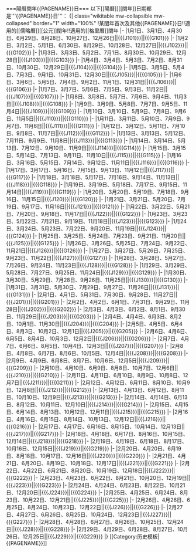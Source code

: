 ===陽曆閏年{{PAGENAME}}日===
以下[[陽曆]][[閏年]]日期都是'''{{PAGENAME}}日'''：
{| class="wikitable  mw-collapsible  mw-collapsed" border="1" width="100%"
!某閏年首次及其他{{PAGENAME}}日!!適用的[[儒略曆]][[公元]]閏年!!適用的[[格里曆]]閏年
|-
|1月1日、3月1日、4月30日、6月29日、8月28日、10月27日、12月26日||{{{J101}}}||{{{G101}}}
|-
|1月2日、3月2日、5月1日、6月30日、8月29日、10月28日、12月27日||{{{J102}}}||{{{G102}}}
|-
|1月3日、3月3日、5月2日、7月1日、8月30日、10月29日、12月28日||{{{J103}}}||{{{G103}}}
|-
|1月4日、3月4日、5月3日、7月2日、8月31日、10月30日、12月29日||{{{J104}}}||{{{G104}}}
|-
|1月5日、3月5日、5月4日、7月3日、9月1日、10月31日、12月30日||{{{J105}}}||{{{G105}}}
|-
|1月6日、3月6日、5月5日、7月4日、9月2日、11月1日、12月31日||{{{J106}}}||{{{G106}}}
|-
|1月7日、3月7日、5月6日、7月5日、9月3日、11月2日||{{{J107}}}||{{{G107}}}
|-
|1月8日、3月8日、5月7日、7月6日、9月4日、11月3日||{{{J108}}}||{{{G108}}}
|-
|1月9日、3月9日、5月8日、7月7日、9月5日、11月4日||{{{J109}}}||{{{G109}}}
|-
|1月10日、3月10日、5月9日、7月8日、9月6日、11月5日||{{{J110}}}||{{{G110}}}
|-
|1月11日、3月11日、5月10日、7月9日、9月7日、11月6日||{{{J111}}}||{{{G111}}}
|-
|1月12日、3月12日、5月11日、7月10日、9月8日、11月7日||{{{J112}}}||{{{G112}}}
|-
|1月13日、3月13日、5月12日、7月11日、9月9日、11月8日||{{{J113}}}||{{{G113}}}
|-
|1月14日、3月14日、5月13日、7月12日、9月10日、11月9日||{{{J114}}}||{{{G114}}}
|-
|1月15日、3月15日、5月14日、7月13日、9月11日、11月10日||{{{J115}}}||{{{G115}}}
|-
|1月16日、3月16日、5月15日、7月14日、9月12日、11月11日||{{{J116}}}||{{{G116}}}
|-
|1月17日、3月17日、5月16日、7月15日、9月13日、11月12日||{{{J117}}}||{{{G117}}}
|-
|1月18日、3月18日、5月17日、7月16日、9月14日、11月13日||{{{J118}}}||{{{G118}}}
|-
|1月19日、3月19日、5月18日、7月17日、9月15日、11月14日||{{{J119}}}||{{{G119}}}
|-
|1月20日、3月20日、5月19日、7月18日、9月16日、11月15日||{{{J120}}}||{{{G120}}}
|-
|1月21日、3月21日、5月20日、7月19日、9月17日、11月16日||{{{J121}}}||{{{G121}}}
|-
|1月22日、3月22日、5月21日、7月20日、9月18日、11月17日||{{{J122}}}||{{{G122}}}
|-
|1月23日、3月23日、5月22日、7月21日、9月19日、11月18日||{{{J123}}}||{{{G123}}}
|-
|1月24日、3月24日、5月23日、7月22日、9月20日、11月19日||{{{J124}}}||{{{G124}}}
|-
|1月25日、3月25日、5月24日、7月23日、9月21日、11月20日||{{{J125}}}||{{{G125}}}
|-
|1月26日、3月26日、5月25日、7月24日、9月22日、11月21日||{{{J126}}}||{{{G126}}}
|-
|1月27日、3月27日、5月26日、7月25日、9月23日、11月22日||{{{J127}}}||{{{G127}}}
|-
|1月28日、3月28日、5月27日、7月26日、9月24日、11月23日||{{{J128}}}||{{{G128}}}
|-
|1月29日、3月29日、5月28日、7月27日、9月25日、11月24日||{{{J129}}}||{{{G129}}}
|-
|1月30日、3月30日、5月29日、7月28日、9月26日、11月25日||{{{J130}}}||{{{G130}}}
|-
|1月31日、3月31日、5月30日、7月29日、9月27日、11月26日||{{{J131}}}||{{{G131}}}
|-
|2月1日、4月1日、5月31日、7月30日、9月28日、11月27日||{{{J201}}}||{{{G201}}}
|-
|2月2日、4月2日、6月1日、7月31日、9月29日、11月28日||{{{J202}}}||{{{G202}}}
|-
|2月3日、4月3日、6月2日、8月1日、9月30日、11月29日||{{{J203}}}||{{{G203}}}
|-
|2月4日、4月4日、6月3日、8月2日、10月1日、11月30日||{{{J204}}}||{{{G204}}}
|-
|2月5日、4月5日、6月4日、8月3日、10月2日、12月1日||{{{J205}}}||{{{G205}}}
|-
|2月6日、4月6日、6月5日、8月4日、10月3日、12月2日||{{{J206}}}||{{{G206}}}
|-
|2月7日、4月7日、6月6日、8月5日、10月4日、12月3日||{{{J207}}}||{{{G207}}}
|-
|2月8日、4月8日、6月7日、8月6日、10月5日、12月4日||{{{J208}}}||{{{G208}}}
|-
|2月9日、4月9日、6月8日、8月7日、10月6日、12月5日||{{{J209}}}||{{{G209}}}
|-
|2月10日、4月10日、6月9日、8月8日、10月7日、12月6日||{{{J210}}}||{{{G210}}}
|-
|2月11日、4月11日、6月10日、8月9日、10月8日、12月7日||{{{J211}}}||{{{G211}}}
|-
|2月12日、4月12日、6月11日、8月10日、10月9日、12月8日||{{{J212}}}||{{{G212}}}
|-
|2月13日、4月13日、6月12日、8月11日、10月10日、12月9日||{{{J213}}}||{{{G213}}}
|-
|2月14日、4月14日、6月13日、8月12日、10月11日、12月10日||{{{J214}}}||{{{G214}}}
|-
|2月15日、4月15日、6月14日、8月13日、10月12日、12月11日||{{{J215}}}||{{{G215}}}
|-
|2月16日、4月16日、6月15日、8月14日、10月13日、12月12日||{{{J216}}}||{{{G216}}}
|-
|2月17日、4月17日、6月16日、8月15日、10月14日、12月13日||{{{J217}}}||{{{G217}}}
|-
|2月18日、4月18日、6月17日、8月16日、10月15日、12月14日||{{{J218}}}||{{{G218}}}
|-
|2月19日、4月19日、6月18日、8月17日、10月16日、12月15日||{{{J219}}}||{{{G219}}}
|-
|2月20日、4月20日、6月19日、8月18日、10月17日、12月16日||{{{J220}}}||{{{G220}}}
|-
|2月21日、4月21日、6月20日、8月19日、10月18日、12月17日||{{{J221}}}||{{{G221}}}
|-
|2月22日、4月22日、6月21日、8月20日、10月19日、12月18日||{{{J222}}}||{{{G222}}}
|-
|2月23日、4月23日、6月22日、8月21日、10月20日、12月19日||{{{J223}}}||{{{G223}}}
|-
|2月24日、4月24日、6月23日、8月22日、10月21日、12月20日||{{{J224}}}||{{{G224}}}
|-
|2月25日、4月25日、6月24日、8月23日、10月22日、12月21日||{{{J225}}}||{{{G225}}}
|-
|2月26日、4月26日、6月25日、8月24日、10月23日、12月22日||{{{J226}}}||{{{G226}}}
|-
|2月27日、4月27日、6月26日、8月25日、10月24日、12月23日||{{{J227}}}||{{{G227}}}
|-
|2月28日、4月28日、6月27日、8月26日、10月25日、12月24日||{{{J228}}}||{{{G228}}}
|-
|2月29日、4月29日、6月28日、8月27日、10月26日、12月25日||{{{J229}}}||{{{G229}}}
|}<noinclude>
[[Category:历史模板|{{PAGENAME}}]]
</noinclude>
